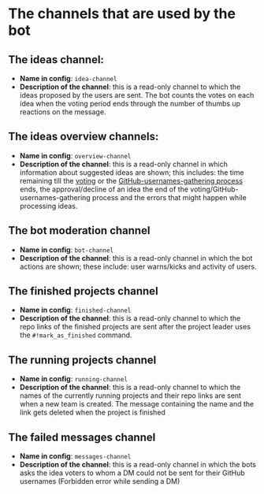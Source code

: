 # The channels that are used by the bot
## The ideas channel:
* **Name in config**: `idea-channel`
* **Description of the channel**: this is a read-only channel to which the ideas proposed by the users are sent. The bot
counts the votes on each idea when the voting period ends through the number of thumbs up reactions on the message.

## The ideas overview channels:
* **Name in config**: `overview-channel`
* **Description of the channel**: this is a read-only channel in which information about suggested ideas are shown; this 
includes: the time remaining till the 
[voting](01%20-%20How%20Does%20it%20Work.md#the-idea-voting-process) or the
[GitHub-usernames-gathering process](01%20-%20How%20Does%20it%20Work.md#the-github-usernames-gathering-process) 
ends, the approval/decline of an idea the end of the voting/GitHub-usernames-gathering process and the errors that might 
happen while processing ideas.

## The bot moderation channel
* **Name in config**: `bot-channel`
* **Description of the channel**: this is a read-only channel in which the bot actions are shown; these include:
user warns/kicks and activity of users.

## The finished projects channel
* **Name in config**: `finished-channel`
* **Description of the channel**: this is a read-only channel to which the repo links of the finished projects are 
sent after the project leader uses the `#!mark_as_finished` command.

## The running projects channel
* **Name in config**: `running-channel`
* **Description of the channel**: this is a read-only channel to which the names of the currently running projects and their 
repo links are sent when a new team is created. The message containing the name and the link gets deleted when the project 
is finished

## The failed messages channel
* **Name in config**: `messages-channel`
* **Description of the channel**: this is a read-only channel in which the bots asks the idea voters to whom a DM could not be 
sent for their GitHub usernames (Forbidden error while sending a DM)
